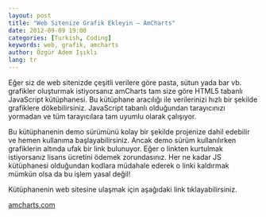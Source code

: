 ```yaml
---
layout: post
title: "Web Sitenize Grafik Ekleyin – AmCharts"
date: 2012-09-09 19:00
categories: [Turkish, Coding]
keywords: web, grafik, amcharts
author: Özgür Adem Işıklı
lang: tr
---
```


Eğer siz de web sitenizde çeşitli verilere göre pasta, sütun yada bar vb. grafikler oluşturmak istiyorsanız amCharts tam size göre HTML5 tabanlı JavaScript kütüphanesi. Bu kütüphane aracılığı ile verilerinizi hızlı bir şekilde grafiklere dökebilirsiniz. JavaScript tabanlı olduğundan tarayıcınızı yormadan ve tüm tarayıcılara tam uyumlu olarak çalışıyor.

Bu kütüphanenin demo sürümünü kolay bir şekilde projenize dahil edebilir ve hemen kullanıma başlayabilirsiniz. Ancak demo sürüm kullanılırken grafiklerin altında ufak bir link bulunuyor. Eğer o linkten kurtulmak istiyorsanız lisans ücretini ödemek zorundasınız. Her ne kadar JS kütüphanesi olduğundan kodlara müdahale ederek o linki kaldırmak mümkün olsa da bu işlem yasal değil!

Kütüphanenin web sitesine ulaşmak için aşağıdaki link tıklayabilirsiniz.

[amcharts.com](http://www.amcharts.com)
